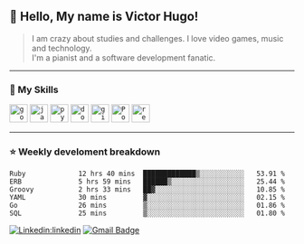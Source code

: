 ## 💜 Hello, My name is <strong>Victor Hugo!</strong>

> I am crazy about studies and challenges. I love video games, music and technology.<br>
I'm a pianist and a software development fanatic.
----

### 🚀 My Skills

<code><img height="32" src="https://cdn.jsdelivr.net/gh/devicons/devicon/icons/go/go-original.svg" alt="go"/></code>
<code><img height="32" src="https://cdn.jsdelivr.net/gh/devicons/devicon/icons/java/java-plain.svg" alt="java"/></code>
<code><img height="32" src="https://cdn.jsdelivr.net/gh/devicons/devicon/icons/python/python-plain.svg" alt="python"/></code>
<code><img height="32" src="https://cdn.jsdelivr.net/gh/devicons/devicon/icons/docker/docker-plain.svg" alt="docker"/></code>
<code><img height="32" src="https://cdn.jsdelivr.net/gh/devicons/devicon/icons/git/git-plain.svg" alt="git"/></code>
<code><img height="32" src="https://cdn.jsdelivr.net/gh/devicons/devicon/icons/postgresql/postgresql-plain.svg" alt="PostegreSQL"/></code>
<code><img height="32" src="https://cdn.jsdelivr.net/gh/devicons/devicon/icons/redis/redis-plain.svg" alt="redis"/></code>

---

### ⭐ Weekly develoment breakdown
<!--START_SECTION:waka-->

```text
Ruby             12 hrs 40 mins  █████████████▒░░░░░░░░░░░   53.91 %
ERB              5 hrs 59 mins   ██████▒░░░░░░░░░░░░░░░░░░   25.44 %
Groovy           2 hrs 33 mins   ██▓░░░░░░░░░░░░░░░░░░░░░░   10.85 %
YAML             30 mins         ▓░░░░░░░░░░░░░░░░░░░░░░░░   02.15 %
Go               26 mins         ▒░░░░░░░░░░░░░░░░░░░░░░░░   01.86 %
SQL              25 mins         ▒░░░░░░░░░░░░░░░░░░░░░░░░   01.80 %
```

<!--END_SECTION:waka-->

[![Linkedin:linkedin](https://img.shields.io/badge/-linkedin-blue?style=flat-square&logo=Linkedin&logoColor=white&link=https://www.linkedin.com/in/victorvcruz/)](https://www.linkedin.com/in/victorvcruz/)
[![Gmail Badge](https://img.shields.io/badge/-gmail-006bed?style=flat-square&logo=Gmail&logoColor=white&link=mailto:hugov4308@gmail.com)](mailto:hugov4308@gmail.com) 

